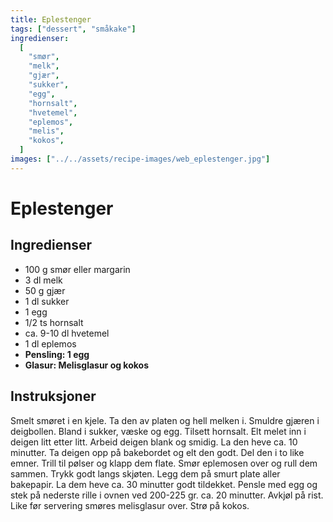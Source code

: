 ```yaml
---
title: Eplestenger
tags: ["dessert", "småkake"]
ingredienser:
  [
    "smør",
    "melk",
    "gjær",
    "sukker",
    "egg",
    "hornsalt",
    "hvetemel",
    "eplemos",
    "melis",
    "kokos",
  ]
images: ["../../assets/recipe-images/web_eplestenger.jpg"]
---
```


# Eplestenger

## Ingredienser

- 100 g smør eller margarin
- 3 dl melk
- 50 g gjær
- 1 dl sukker
- 1 egg
- 1/2 ts hornsalt
- ca. 9-10 dl hvetemel
- 1 dl eplemos
- **Pensling: 1 egg**
- **Glasur: Melisglasur og kokos**

## Instruksjoner

Smelt smøret i en kjele. Ta den av platen og hell melken i. Smuldre gjæren i deigbollen. Bland i sukker, væske og egg. Tilsett hornsalt. Elt melet inn i deigen litt etter litt. Arbeid deigen blank og smidig. La den heve ca. 10 minutter. Ta deigen opp på bakebordet og elt den godt. Del den i to like emner. Trill til pølser og klapp dem flate. Smør eplemosen over og rull dem sammen. Trykk godt langs skjøten. Legg dem på smurt plate aller bakepapir. La dem heve ca. 30 minutter godt tildekket. Pensle med egg og stek på nederste rille i ovnen ved 200-225 gr. ca. 20 minutter. Avkjøl på rist. Like før servering smøres melisglasur over. Strø på kokos.

